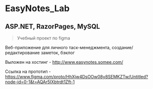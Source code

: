 # EasyNotes_Lab

## ASP.NET, RazorPages, MySQL

> Учебный проект по figma

Веб-приложение для личного таск-менеджмента, создание/редактирование заметок, бэклог

Выложен на хостинг - http://www.easynotes.somee.com/

Ссылка на прототип - https://www.figma.com/proto/HhXjw4DsOOw08y8SEMKZTw/Untitled?node-id=0-1&t=AQAr5IXbtrdt1Zft-1
